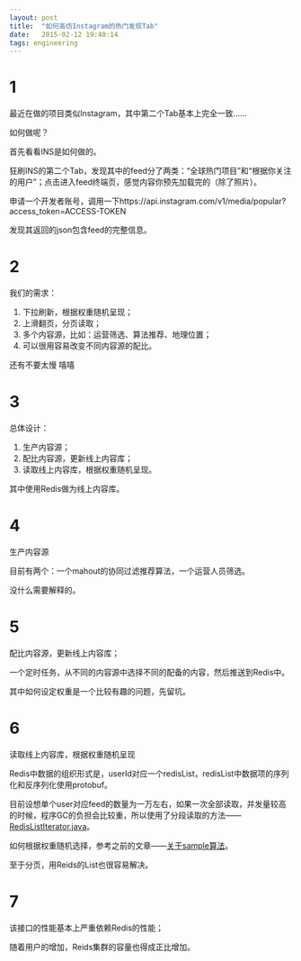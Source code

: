```yaml
---
layout: post
title:  "如何高仿Instagram的热门发现Tab"
date:   2015-02-12 19:40:14
tags: engineering
---
```


# 1

最近在做的项目类似Instagram，其中第二个Tab基本上完全一致……

如何做呢？

首先看看INS是如何做的。

狂刷INS的第二个Tab，发现其中的feed分了两类：“全球热门项目”和“根据你关注的用户”；点击进入feed终端页，感觉内容你预先加载完的（除了照片）。

申请一个开发者账号，调用一下https://api.instagram.com/v1/media/popular?access_token=ACCESS-TOKEN

发现其返回的json包含feed的完整信息。

# 2

我们的需求：

1. 下拉刷新，根据权重随机呈现；
2. 上滑翻页，分页读取；
3. 多个内容源，比如：运营筛选、算法推荐、地理位置；
4. 可以很用容易改变不同内容源的配比。

还有不要太慢 嘻嘻

# 3

总体设计：

1. 生产内容源；
2. 配比内容源，更新线上内容库；
3. 读取线上内容库，根据权重随机呈现。

其中使用Redis做为线上内容库。

# 4

生产内容源

目前有两个：一个mahout的协同过滤推荐算法，一个运营人员筛选。

没什么需要解释的。

# 5

配比内容源，更新线上内容库；

一个定时任务，从不同的内容源中选择不同的配备的内容，然后推送到Redis中。

其中如何设定权重是一个比较有趣的问题，先留坑。

# 6

读取线上内容库，根据权重随机呈现

Redis中数据的组织形式是，userId对应一个redisList，redisList中数据项的序列化和反序列化使用protobuf。

目前设想单个user对应feed的数量为一万左右，如果一次全部读取，并发量较高的时候，程序GC的负担会比较重，所以使用了分段读取的方法——[RedisListIterator.java](https://github.com/shichaoyuan/snippets/blob/master/RedisListIterator.java)。

如何根据权重随机选择，参考之前的文章——[关于sample算法](http://shichaoyuan.github.io/algorithm/2014/12/28/sample_algorithm.html)。

至于分页，用Reids的List也很容易解决。

# 7

该接口的性能基本上严重依赖Redis的性能；

随着用户的增加，Reids集群的容量也得成正比增加。
